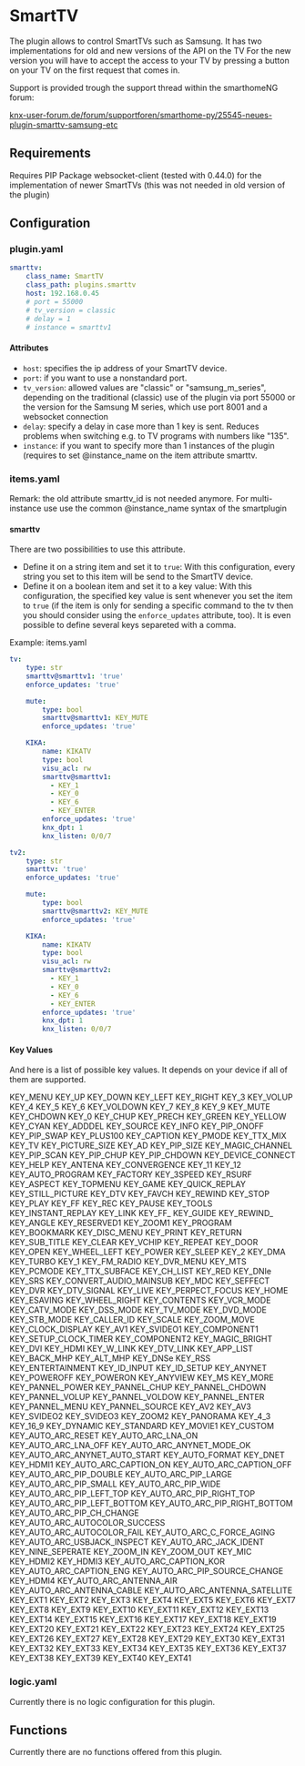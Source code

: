 # SmartTV

The plugin allows to control SmartTVs such as Samsung. It has two implementations for old and new versions of the API on the TV
For the new version you will have to accept the access to your TV by pressing a button on your TV on the first request that comes in.

Support is provided trough the support thread within the smarthomeNG forum:

[knx-user-forum.de/forum/supportforen/smarthome-py/25545-neues-plugin-smarttv-samsung-etc](https://knx-user-forum.de/forum/supportforen/smarthome-py/25545-neues-plugin-smarttv-samsung-etc)

## Requirements
Requires PIP Package websocket-client (tested with 0.44.0) for the implementation of newer SmartTVs (this was not needed in old version of the plugin)

## Configuration

### plugin.yaml

```yaml
smarttv:
    class_name: SmartTV
    class_path: plugins.smarttv
    host: 192.168.0.45
    # port = 55000
    # tv_version = classic
    # delay = 1
    # instance = smarttv1
```

#### Attributes
  * `host`: specifies the ip address of your SmartTV device.
  * `port`: if you want to use a nonstandard port.
  * `tv_version`: allowed values are "classic" or "samsung_m_series", depending on the traditional (classic) use of the plugin via port 55000 or the version for the Samsung M series, which use port 8001 and a websocket connection
  * `delay`: specify a delay in case more than 1 key is sent. Reduces problems when switching e.g. to TV programs with numbers like "135".
  * `instance`: if you want to specify more than 1 instances of the plugin (requires to set @instance_name on the item attribute smarttv.

### items.yaml

Remark: the old attribute smarttv_id is not needed anymore. For multi-instance use use the common @instance_name syntax of the smartplugin

#### smarttv
There are two possibilities to use this attribute.
  * Define it on a string item and set it to `true`: With this configuration, every string you set to this item will be send to the SmartTV device.
  * Define it on a boolean item and set it to a key value: With this configuration, the specified key value is sent whenever you set the item to `true` (if the item is only for sending a specific command to the tv then you should consider using the `enforce_updates` attribute, too). It is even possible to define several keys separeted with a comma.

Example: items.yaml

```yaml
tv:
    type: str
    smarttv@smarttv1: 'true'
    enforce_updates: 'true'

    mute:
        type: bool
        smarttv@smarttv1: KEY_MUTE
        enforce_updates: 'true'

    KIKA:
        name: KIKATV
        type: bool
        visu_acl: rw
        smarttv@smarttv1:
          - KEY_1
          - KEY_0
          - KEY_6
          - KEY_ENTER
        enforce_updates: 'true'
        knx_dpt: 1
        knx_listen: 0/0/7

tv2:
    type: str
    smarttv: 'true'
    enforce_updates: 'true'

    mute:
        type: bool
        smarttv@smarttv2: KEY_MUTE
        enforce_updates: 'true'

    KIKA:
        name: KIKATV
        type: bool
        visu_acl: rw
        smarttv@smarttv2:
          - KEY_1
          - KEY_0
          - KEY_6
          - KEY_ENTER
        enforce_updates: 'true'
        knx_dpt: 1
        knx_listen: 0/0/7
```

#### Key Values
And here is a list of possible key values. It depends on your device if all of them are supported.

KEY_MENU
KEY_UP
KEY_DOWN
KEY_LEFT
KEY_RIGHT
KEY_3
KEY_VOLUP
KEY_4
KEY_5
KEY_6
KEY_VOLDOWN
KEY_7
KEY_8
KEY_9
KEY_MUTE
KEY_CHDOWN
KEY_0
KEY_CHUP
KEY_PRECH
KEY_GREEN
KEY_YELLOW
KEY_CYAN
KEY_ADDDEL
KEY_SOURCE
KEY_INFO
KEY_PIP_ONOFF
KEY_PIP_SWAP
KEY_PLUS100
KEY_CAPTION
KEY_PMODE
KEY_TTX_MIX
KEY_TV
KEY_PICTURE_SIZE
KEY_AD
KEY_PIP_SIZE
KEY_MAGIC_CHANNEL
KEY_PIP_SCAN
KEY_PIP_CHUP
KEY_PIP_CHDOWN
KEY_DEVICE_CONNECT
KEY_HELP
KEY_ANTENA
KEY_CONVERGENCE
KEY_11
KEY_12
KEY_AUTO_PROGRAM
KEY_FACTORY
KEY_3SPEED
KEY_RSURF
KEY_ASPECT
KEY_TOPMENU
KEY_GAME
KEY_QUICK_REPLAY
KEY_STILL_PICTURE
KEY_DTV
KEY_FAVCH
KEY_REWIND
KEY_STOP
KEY_PLAY
KEY_FF
KEY_REC
KEY_PAUSE
KEY_TOOLS
KEY_INSTANT_REPLAY
KEY_LINK
KEY_FF_
KEY_GUIDE
KEY_REWIND_
KEY_ANGLE
KEY_RESERVED1
KEY_ZOOM1
KEY_PROGRAM
KEY_BOOKMARK
KEY_DISC_MENU
KEY_PRINT
KEY_RETURN
KEY_SUB_TITLE
KEY_CLEAR
KEY_VCHIP
KEY_REPEAT
KEY_DOOR
KEY_OPEN
KEY_WHEEL_LEFT
KEY_POWER
KEY_SLEEP
KEY_2
KEY_DMA
KEY_TURBO
KEY_1
KEY_FM_RADIO
KEY_DVR_MENU
KEY_MTS
KEY_PCMODE
KEY_TTX_SUBFACE
KEY_CH_LIST
KEY_RED
KEY_DNIe
KEY_SRS
KEY_CONVERT_AUDIO_MAINSUB
KEY_MDC
KEY_SEFFECT
KEY_DVR
KEY_DTV_SIGNAL
KEY_LIVE
KEY_PERPECT_FOCUS
KEY_HOME
KEY_ESAVING
KEY_WHEEL_RIGHT
KEY_CONTENTS
KEY_VCR_MODE
KEY_CATV_MODE
KEY_DSS_MODE
KEY_TV_MODE
KEY_DVD_MODE
KEY_STB_MODE
KEY_CALLER_ID
KEY_SCALE
KEY_ZOOM_MOVE
KEY_CLOCK_DISPLAY
KEY_AV1
KEY_SVIDEO1
KEY_COMPONENT1
KEY_SETUP_CLOCK_TIMER
KEY_COMPONENT2
KEY_MAGIC_BRIGHT
KEY_DVI
KEY_HDMI
KEY_W_LINK
KEY_DTV_LINK
KEY_APP_LIST
KEY_BACK_MHP
KEY_ALT_MHP
KEY_DNSe
KEY_RSS
KEY_ENTERTAINMENT
KEY_ID_INPUT
KEY_ID_SETUP
KEY_ANYNET
KEY_POWEROFF
KEY_POWERON
KEY_ANYVIEW
KEY_MS
KEY_MORE
KEY_PANNEL_POWER
KEY_PANNEL_CHUP
KEY_PANNEL_CHDOWN
KEY_PANNEL_VOLUP
KEY_PANNEL_VOLDOW
KEY_PANNEL_ENTER
KEY_PANNEL_MENU
KEY_PANNEL_SOURCE
KEY_AV2
KEY_AV3
KEY_SVIDEO2
KEY_SVIDEO3
KEY_ZOOM2
KEY_PANORAMA
KEY_4_3
KEY_16_9
KEY_DYNAMIC
KEY_STANDARD
KEY_MOVIE1
KEY_CUSTOM
KEY_AUTO_ARC_RESET
KEY_AUTO_ARC_LNA_ON
KEY_AUTO_ARC_LNA_OFF
KEY_AUTO_ARC_ANYNET_MODE_OK
KEY_AUTO_ARC_ANYNET_AUTO_START
KEY_AUTO_FORMAT
KEY_DNET
KEY_HDMI1
KEY_AUTO_ARC_CAPTION_ON
KEY_AUTO_ARC_CAPTION_OFF
KEY_AUTO_ARC_PIP_DOUBLE
KEY_AUTO_ARC_PIP_LARGE
KEY_AUTO_ARC_PIP_SMALL
KEY_AUTO_ARC_PIP_WIDE
KEY_AUTO_ARC_PIP_LEFT_TOP
KEY_AUTO_ARC_PIP_RIGHT_TOP
KEY_AUTO_ARC_PIP_LEFT_BOTTOM
KEY_AUTO_ARC_PIP_RIGHT_BOTTOM
KEY_AUTO_ARC_PIP_CH_CHANGE
KEY_AUTO_ARC_AUTOCOLOR_SUCCESS
KEY_AUTO_ARC_AUTOCOLOR_FAIL
KEY_AUTO_ARC_C_FORCE_AGING
KEY_AUTO_ARC_USBJACK_INSPECT
KEY_AUTO_ARC_JACK_IDENT
KEY_NINE_SEPERATE
KEY_ZOOM_IN
KEY_ZOOM_OUT
KEY_MIC
KEY_HDMI2
KEY_HDMI3
KEY_AUTO_ARC_CAPTION_KOR
KEY_AUTO_ARC_CAPTION_ENG
KEY_AUTO_ARC_PIP_SOURCE_CHANGE
KEY_HDMI4
KEY_AUTO_ARC_ANTENNA_AIR
KEY_AUTO_ARC_ANTENNA_CABLE
KEY_AUTO_ARC_ANTENNA_SATELLITE
KEY_EXT1
KEY_EXT2
KEY_EXT3
KEY_EXT4
KEY_EXT5
KEY_EXT6
KEY_EXT7
KEY_EXT8
KEY_EXT9
KEY_EXT10
KEY_EXT11
KEY_EXT12
KEY_EXT13
KEY_EXT14
KEY_EXT15
KEY_EXT16
KEY_EXT17
KEY_EXT18
KEY_EXT19
KEY_EXT20
KEY_EXT21
KEY_EXT22
KEY_EXT23
KEY_EXT24
KEY_EXT25
KEY_EXT26
KEY_EXT27
KEY_EXT28
KEY_EXT29
KEY_EXT30
KEY_EXT31
KEY_EXT32
KEY_EXT33
KEY_EXT34
KEY_EXT35
KEY_EXT36
KEY_EXT37
KEY_EXT38
KEY_EXT39
KEY_EXT40
KEY_EXT41

### logic.yaml

Currently there is no logic configuration for this plugin.

## Functions

Currently there are no functions offered from this plugin.
